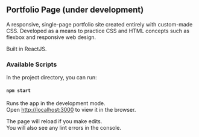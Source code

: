 ## Portfolio Page (under development)

A responsive, single-page portfolio site created entirely with custom-made CSS. Developed as a means to practice CSS and HTML concepts such as flexbox and responsive web design.

Built in ReactJS.

### Available Scripts

In the project directory, you can run:

#### `npm start`

Runs the app in the development mode.<br />
Open [http://localhost:3000](http://localhost:3000) to view it in the browser.

The page will reload if you make edits.<br />
You will also see any lint errors in the console.

